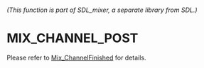 ###### (This function is part of SDL_mixer, a separate library from SDL.)
# MIX_CHANNEL_POST

Please refer to [Mix_ChannelFinished](Mix_ChannelFinished) for details.

